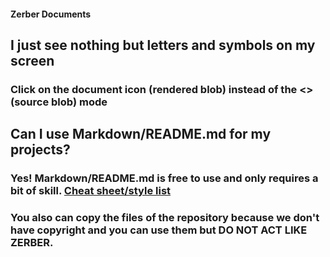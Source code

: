 #### Zerber Documents

## I just see nothing but letters and symbols on my screen
### Click on the document icon (rendered blob) instead of the <> (source blob) mode

## Can I use Markdown/README.md for my projects?
### Yes! Markdown/README.md is free to use and only requires a bit of skill. [Cheat sheet/style list](https://markdownguide.org/cheat-sheet/)
### You also can copy the files of the repository because we don't have copyright and you can use them but DO NOT ACT LIKE ZERBER.
